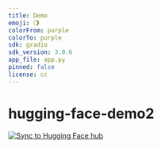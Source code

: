 ```yaml
---
title: Demo
emoji: 🌖
colorFrom: purple
colorTo: purple
sdk: gradio
sdk_version: 3.0.6
app_file: app.py
pinned: false
license: cc
---
```


# hugging-face-demo2
[![Sync to Hugging Face hub](https://github.com/mrzaizai2k/HuFaMLops/actions/workflows/main.yml/badge.svg)](https://github.com/mrzaizai2k/HuFaMLops/actions/workflows/main.yml)
